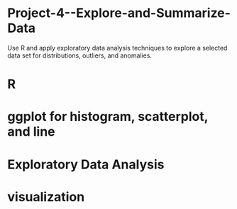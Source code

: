 # Project-4--Explore-and-Summarize-Data

Use R and apply exploratory data analysis techniques to explore a selected data set for distributions, outliers, and anomalies.

# R
# ggplot for histogram, scatterplot, and line
# Exploratory Data Analysis
# visualization
